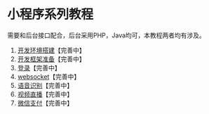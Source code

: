 # 小程序系列教程
需要和后台接口配合，后台采用PHP，Java均可，本教程两者均有涉及。

1. [开发环境搭建](/tutorials/小程序/开发环境搭建.md)【完善中】
2. [开发框架准备](/tutorials/小程序/框架准备.md)【完善中】
3. [登录](/tutorials/小程序/登录.md)【完善中】
4. [websocket](/tutorials/小程序/websocket.md)【完善中】
5. [语音识别](/tutorials/小程序/语音识别.md)【完善中】
6. [视频直播](/tutorials/小程序/视频直播.md)【完善中】
7. [微信支付](/tutorials/小程序/微信支付.md)【完善中】